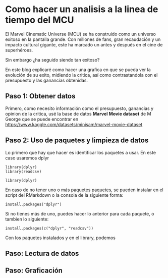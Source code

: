 # Como hacer un analisis a la linea de tiempo del MCU
El Marvel Cinematic Universe (MCU) se ha construido como un universo exitoso en la pantalla grande. Con millones de fans, gran recaudación y un impacto cultural gigante, este ha marcado un antes y después en el cine de superhéroes. 

Sin embargo ¿ha seguido siendo tan exitoso?

En este blog explicaré como hacer una grafica en que se pueda ver la evolución de su exito, midiendo la critica, así como contrastandola con el presupuesto y las ganancias obtenidas.

## Paso 1: Obtener datos

Primero, como necesito información como el presupuesto, ganancias y opinion de la critica, usé la base de datos **Marvel Movie dataset** de M George que se puede encontrar en https://www.kaggle.com/datasets/minisam/marvel-movie-dataset

## Paso 2: Uso de paquetes y limpieza de datos

Lo primero que hay que hacer es identificar los paquetes a usar. En este caso usaremos dplyr

```{r}
library(dplyr)
library(readcsv)
```

```{r setup, include=FALSE}
library(dplyr)
```

En caso de no tener uno o más paquetes paquetes, se pueden instalar en el script del RMarkdown o la consola de la siguiente forma:

```{r setup, include=FALSE}
install.packages("dplyr")
```
Si no tienes más de uno, puedes hacer lo anterior para cada paquete, o tambien lo siguiente:

```{r setup, include=FALSE}
install.packages(c("dplyr", "readcsv"))
```
Con los paquetes instalados y en el library, podemos 

## Paso: Lectura de datos

## Paso: Graficación


